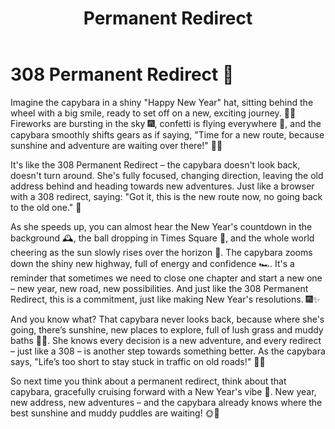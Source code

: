 ﻿---
category: 3xx
code: 308
cover: https://firebasestorage.googleapis.com/v0/b/capy-http.appspot.com/o/Capy-308-750x600.webp?alt=media
thumbnail: https://firebasestorage.googleapis.com/v0/b/capy-http.appspot.com/o/Capy-308-250x200.webp?alt=media
coverAlt: Permanent Redirect
description: Permanent Redirect
tags:
- 3xx
title: Permanent Redirect
---


# 308 Permanent Redirect 🐹
Imagine the capybara in a shiny "Happy New Year" hat, sitting behind the wheel with a big smile, ready to set off on a new, exciting journey. 🎉🎊 Fireworks are bursting in the sky 🎆, confetti is flying everywhere 🎇, and the capybara smoothly shifts gears as if saying, "Time for a new route, because sunshine and adventure are waiting over there!" 🚗🌅

It's like the 308 Permanent Redirect – the capybara doesn't look back, doesn't turn around. She's fully focused, changing direction, leaving the old address behind and heading towards new adventures. Just like a browser with a 308 redirect, saying: "Got it, this is the new route now, no going back to the old one." 🎯

As she speeds up, you can almost hear the New Year's countdown in the background 🕰️, the ball dropping in Times Square 🎇, and the whole world cheering as the sun slowly rises over the horizon 🌅. The capybara zooms down the shiny new highway, full of energy and confidence 🏎️. It's a reminder that sometimes we need to close one chapter and start a new one – new year, new road, new possibilities. And just like the 308 Permanent Redirect, this is a commitment, just like making New Year's resolutions. 🎆✨

And you know what? That capybara never looks back, because where she's going, there’s sunshine, new places to explore, full of lush grass and muddy baths 🌿💦. She knows every decision is a new adventure, and every redirect – just like a 308 – is another step towards something better. As the capybara says, "Life’s too short to stay stuck in traffic on old roads!" 🎇🚦

So next time you think about a permanent redirect, think about that capybara, gracefully cruising forward with a New Year's vibe 🎊. New year, new address, new adventures – and the capybara already knows where the best sunshine and muddy puddles are waiting! 🌞🎉
